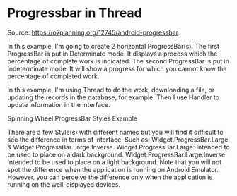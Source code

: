 # Progressbar in Thread

Source: https://o7planning.org/12745/android-progressbar

In this example, I'm going to create 2 horizontal ProgressBar(s).
The first ProgressBar is put in Determinate mode. It displays a process which the percentage of complete work is indicated.
The second ProgressBar is put in Indeterminate mode. It will show a progress for which you cannot know the percentage of completed work.

In this example, I'm using Thread to do the work, downloading a file, or updating the records in the database, for example. 
Then I use Handler to update information in the interface.

Spinning Wheel ProgressBar Styles Example

There are a few Style(s) with different names but you will find it difficult to see the difference in terms of interface. Such as: Widget.ProgressBar.Large & Widget.ProgressBar.Large.Inverse.
Widget.ProgressBar.Large: Intended to be used to place on a dark background.
Widget.ProgressBar.Large.Inverse: Intended to be used to place on a light background.
Note that you will not spot the difference when the application is running on Android Emulator. However, you can perceive the difference only when the application is running on the well-displayed devices.

